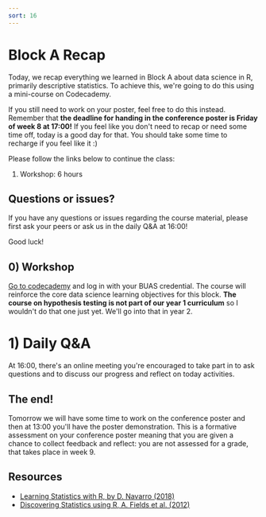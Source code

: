 ```yaml
---
sort: 16
---
```


# Block A Recap
Today, we recap everything we learned in Block A about data science in R, primarily descriptive statistics. To achieve this, we're going to do this using a mini-course on Codecademy.

If you still need to work on your poster, feel free to do this instead. Remember that **the deadline for handing in the conference poster is Friday of week 8 at 17:00!** If you feel like you don't need to recap or need some time off, today is a good day for that. You should take some time to recharge if you feel like it :)

Please follow the links below to continue the class:
1. Workshop: 6 hours

## Questions or issues?
If you have any questions or issues regarding the course material, please first ask your peers or ask us in the daily Q&A at 16:00! 

Good luck!



## 0) Workshop
[Go to codecademy](https://www.codecademy.com/learn/learn-statistics-with-r) and log in with your BUAS credential. The course will reinforce the core data science learning objectives for this block.
**The course on hypothesis testing is not part of our year 1 curriculum** so I wouldn't do that one just yet. We'll go into that in year 2.

# 1) Daily Q&A
At 16:00, there's an online meeting you're encouraged to take part in to ask questions and to discuss our progress and reflect on today activities.

## The end!
Tomorrow we will have some time to work on the conference poster and then at 13:00 you'll have the poster demonstration. This is a formative assessment on your conference poster meaning that you are given a chance to collect feedback and reflect: you are not assessed for a grade, that takes place in week 9.



## Resources
- [Learning Statistics with R, by D. Navarro (2018)](https://learningstatisticswithr.com/)
- [Discovering Statistics using R, A. Fields et al. (2012)](https://eds.b.ebscohost.com/eds/detail/detail?vid=2&sid=785a4ba4-77c1-4205-be1c-f6cd920efb78%40pdc-v-sessmgr02&bdata=JnNpdGU9ZWRzLWxpdmU%3d#db=cat08862a&AN=bus.KOHA.OAI.BUAS.28091)
